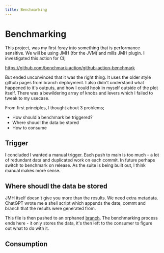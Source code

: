 ```yaml
---
title: Benchmarking
---
```


# Benchmarking

This project, was my first foray into something that is performance sensitive. We will be using JMH (for the JVM) and mills JMH plugin. I investigated this action for CI;

https://github.com/benchmark-action/github-action-benchmark

But ended unconvinced that it was the right thing. It uses the older style github pages from branch deployment. I also didn't understand what happened to it's outputs, and how I could hook in myself outside of the plot itself. There was a bewildering array of knobs and levers which I failed to tweak to my usecase.

From first principles, I thought about 3 problems;
- How should a benchmark be triggered? 
- Where shoudl the data be stored
- How to consume

## Trigger

I concluded I wanted a manual trigger. Each push to main is too much - a lot of redundant data and duplicated work on each commit. In future perhaps switch to benchmark on  release. As the suite is being built out, I think manual makes more sense. 

## Where shoudl the data be stored

JMH itself doesn't give you more than the results. We need extra metadata. ChatGPT wrote me a shell script which appends the date, commt and branch that the results were generated from. 

This file is then pushed to an orphaned  [branch](https://github.com/Quafadas/vecxt/tree/benchmark). The benchmarking process ends here - it only stores the data, it's then left to the consumer to figure out what to do with it. 

## Consumption




